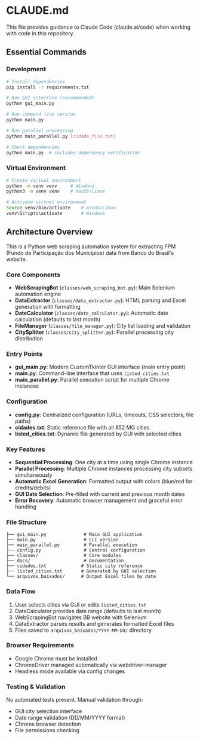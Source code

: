 # CLAUDE.md

This file provides guidance to Claude Code (claude.ai/code) when working with code in this repository.

## Essential Commands

### Development
```bash
# Install dependencies
pip install -r requirements.txt

# Run GUI interface (recommended)
python gui_main.py

# Run command line version
python main.py

# Run parallel processing
python main_parallel.py [cidade_file.txt]

# Check dependencies
python main.py  # includes dependency verification
```

### Virtual Environment
```bash
# Create virtual environment
python -m venv venv     # Windows
python3 -m venv venv    # macOS/Linux

# Activate virtual environment
source venv/bin/activate    # macOS/Linux
venv\Scripts\activate       # Windows
```

## Architecture Overview

This is a Python web scraping automation system for extracting FPM (Fundo de Participação dos Municípios) data from Banco do Brasil's website.

### Core Components

- **WebScrapingBot** (`classes/web_scraping_bot.py`): Main Selenium automation engine
- **DataExtractor** (`classes/data_extractor.py`): HTML parsing and Excel generation with formatting
- **DateCalculator** (`classes/date_calculator.py`): Automatic date calculation (defaults to last month)
- **FileManager** (`classes/file_manager.py`): City list loading and validation
- **CitySplitter** (`classes/city_splitter.py`): Parallel processing city distribution

### Entry Points

- **gui_main.py**: Modern CustomTkinter GUI interface (main entry point)
- **main.py**: Command-line interface that uses `listed_cities.txt`
- **main_parallel.py**: Parallel execution script for multiple Chrome instances

### Configuration

- **config.py**: Centralized configuration (URLs, timeouts, CSS selectors, file paths)
- **cidades.txt**: Static reference file with all 852 MG cities
- **listed_cities.txt**: Dynamic file generated by GUI with selected cities

### Key Features

- **Sequential Processing**: One city at a time using single Chrome instance
- **Parallel Processing**: Multiple Chrome instances processing city subsets simultaneously  
- **Automatic Excel Generation**: Formatted output with colors (blue/red for credits/debits)
- **GUI Date Selection**: Pre-filled with current and previous month dates
- **Error Recovery**: Automatic browser management and graceful error handling

### File Structure

```
├── gui_main.py              # Main GUI application
├── main.py                  # CLI version
├── main_parallel.py         # Parallel execution
├── config.py                # Central configuration
├── classes/                 # Core modules
├── docs/                    # Documentation
├── cidades.txt             # Static city reference
├── listed_cities.txt       # Generated by GUI selection
└── arquivos_baixados/      # Output Excel files by date
```

### Data Flow

1. User selects cities via GUI or edits `listed_cities.txt`
2. DateCalculator provides date range (defaults to last month)
3. WebScrapingBot navigates BB website with Selenium
4. DataExtractor parses results and generates formatted Excel files
5. Files saved to `arquivos_baixados/YYYY-MM-DD/` directory

### Browser Requirements

- Google Chrome must be installed
- ChromeDriver managed automatically via webdriver-manager
- Headless mode available via config changes

### Testing & Validation

No automated tests present. Manual validation through:
- GUI city selection interface
- Date range validation (DD/MM/YYYY format)
- Chrome browser detection
- File permissions checking